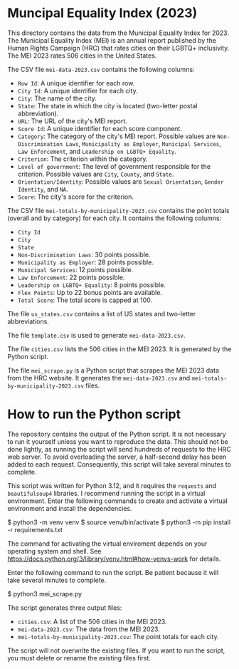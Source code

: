 # Muncipal Equality Index (2023)

This directory contains the data from the Municipal Equality Index for 2023.
The Municipal Equality Index (MEI) is an annual report published by the Human Rights Campaign (HRC) that rates cities on their LGBTQ+ inclusivity. The MEI 2023 rates 506 cities in the United States.

The CSV file `mei-data-2023.csv` contains the following columns:
- `Row Id`: A unique identifier for each row.
- `City Id`: A unique identifier for each city.
- `City`: The name of the city.
- `State`: The state in which the city is located (two-letter postal abbreviation).
- `URL`: The URL of the city's MEI report.
- `Score Id`: A unique identifier for each score component.
- `Category`: The category of the city's MEI report. Possible values are `Non-Discrimination Laws`, `Municipality as Employer`, `Municipal Services`, `Law Enforcement`, and `Leadership on LGBTQ+ Equality`.
- `Criterion`: The criterion within the category.
- `Level of government`: The level of government responsible for the criterion. Possible values are `City`, `County`, and `State`.
- `Orientation/Identity`: Possible values are `Sexual Orientation`, `Gender Identity`, and `NA`.
- `Score`: The city's score for the criterion.

The CSV file `mei-totals-by-municipality-2023.csv` contains the point totals 
(overall and by category) for each city. It contains the following columns:
- `City Id`
- `City`
- `State`
- `Non-Discrimination Laws`: 30 points possible.
- `Municipality as Employer`: 28 points possible.
- `Municipal Services`: 12 points possible.
- `Law Enforcement`: 22 points possible.
- `Leadership on LGBTQ+ Equality`: 8 points possible.
- `Flex Points`: Up to 22 bonus points are available.
- `Total Score`: The total score is capped at 100.

The file `us_states.csv` contains a list of US states and two-letter abbreviations.

The file `template.csv` is used to generate `mei-data-2023.csv`.

The file `cities.csv` lists the 506 cities in the MEI 2023. It is generated by the Python script.

The file `mei_scrape.py` is a Python script that scrapes the MEI 2023 data from the HRC website. It generates the `mei-data-2023.csv` and `mei-totals-by-municipality-2023.csv` files.

# How to run the Python script

The repository contains the output of the Python script. 
It is not necessary to run it yourself unless you want to reproduce the data.
This should not be done lightly, as running the script will send hundreds of 
requests to the HRC web server. To avoid overloading the server, a half-second
delay has been added to each request. Consequently, this script will take several
minutes to complete.

This script was written for Python 3.12, and it requires the `requests` and
`beautifulsoup4` libraries. I recommend running the script in a virtual environment.
Enter the following commands to create and activate a virtual environment and install
the dependencies.

$ python3 -m venv venv
$ source venv/bin/activate
$ python3 -m pip install -r requirements.txt

The command for activating the virtual enviroment depends on your operating system and shell. See https://docs.python.org/3/library/venv.html#how-venvs-work for details.


Enter the following command to run the script. Be patient because it will take several minutes to complete.

$ python3 mei_scrape.py

The script generates three output files:
* `cities.csv`: A list of the 506 cities in the MEI 2023.
* `mei-data-2023.csv`: The data from the MEI 2023.
* `mei-totals-by-municipality-2023.csv`: The point totals for each city.

The script will not overwrite the existing files. If you want to run the script, you must delete or rename the existing files first.
